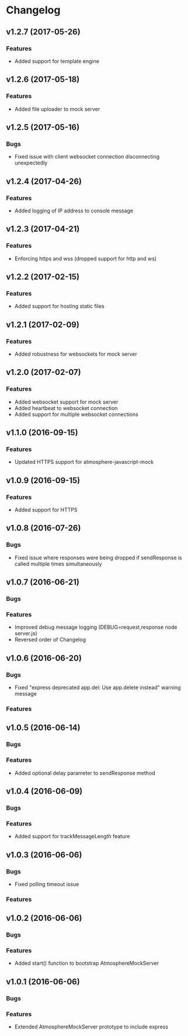 # Changelog

## v1.2.7 (2017-05-26)
### Features
- Added support for template engine

## v1.2.6 (2017-05-18)
### Features
- Added file uploader to mock server

## v1.2.5 (2017-05-16)
### Bugs
- Fixed issue with client websocket connection disconnecting unexpectedly

## v1.2.4 (2017-04-26)
### Features
- Added logging of IP address to console message

## v1.2.3 (2017-04-21)
### Features
- Enforcing https and wss (dropped support for http and ws)

## v1.2.2 (2017-02-15)
### Features
- Added support for hosting static files

## v1.2.1 (2017-02-09)
### Features
- Added robustness for websockets for mock server

## v1.2.0 (2017-02-07)
### Features
- Added websocket support for mock server
- Added heartbeat to websocket connection
- Added support for multiple websocket connections

## v1.1.0 (2016-09-15)
### Features
- Updated HTTPS support for atmosphere-javascript-mock

## v1.0.9 (2016-09-15)
### Features
- Added support for HTTPS

## v1.0.8 (2016-07-26)
### Bugs
- Fixed issue where responses were being dropped if sendResponse is called multiple times simultaneously

## v1.0.7 (2016-06-21)
### Bugs
### Features
- Improved debug message logging (DEBUG=request,response node server.js)
- Reversed order of Changelog

## v1.0.6 (2016-06-20)
### Bugs
- Fixed "express deprecated app.del: Use app.delete instead" warning message
### Features

## v1.0.5 (2016-06-14)
### Bugs
### Features
- Added optional delay parameter to sendResponse method

## v1.0.4 (2016-06-09)
### Bugs
### Features
- Added support for trackMessageLength feature

## v1.0.3 (2016-06-06)
### Bugs
- Fixed polling timeout issue
### Features

## v1.0.2 (2016-06-06)
### Bugs
### Features
- Added start() function to bootstrap AtmosphereMockServer

## v1.0.1 (2016-06-06)
### Bugs
### Features
- Extended AtmosphereMockServer prototype to include express
